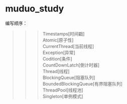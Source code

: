 # muduo_study
编写顺序： 
>>> Timestamps[时间戳]    
>>> Atomic[原子性]   
>>> CurrentThread[当前线程]   
>>> Exception[异常]      
>>> Codition[条件]    
>>> CountDownLatch[倒计时器]    
>>> Thread[线程]    
>>> BlockingQueue[阻塞队列]     
>>> BoundedBlockingQueue[有界阻塞队列]   
>>> ThreadPool[线程池]   
>>> Singleton[单例模式]   

